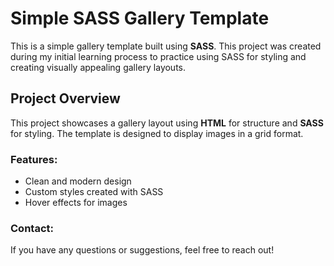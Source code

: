 # Simple SASS Gallery Template

This is a simple gallery template built using **SASS**. This project was created during my initial learning process to practice using SASS for styling and creating visually appealing gallery layouts.

## Project Overview

This project showcases a gallery layout using **HTML** for structure and **SASS** for styling. The template is designed to display images in a grid format.

### Features:

- Clean and modern design
- Custom styles created with SASS
- Hover effects for images

### Contact:

If you have any questions or suggestions, feel free to reach out!

